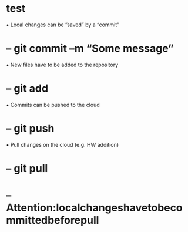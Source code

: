 # test

• Local changes can be ”saved” by a “commit” 
   # – git commit <file-to-commit> –m “Some message”
  
• New files have to be added to the repository 
   # – git add <file-to-add>
  
• Commits can be pushed to the cloud 
   # – git push
    
• Pull changes on the cloud (e.g. HW addition) 
   # – git pull
   # – Attention:localchangeshavetobecommittedbeforepull
    
